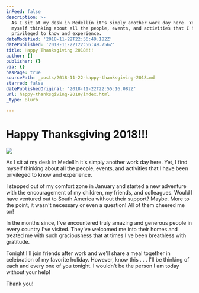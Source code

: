 ```yaml
---
inFeed: false
description: >-
  As I sit at my desk in Medellín it's simply another work day here. Yet, I find
  myself thinking about all the people, events, and activities that I have been
  privileged to know and experience.
dateModified: '2018-11-22T22:56:49.182Z'
datePublished: '2018-11-22T22:56:49.756Z'
title: Happy Thanksgiving 2018!!!
author: []
publisher: {}
via: {}
hasPage: true
sourcePath: _posts/2018-11-22-happy-thanksgiving-2018.md
starred: false
datePublishedOriginal: '2018-11-22T22:55:16.082Z'
url: happy-thanksgiving-2018/index.html
_type: Blurb

---
```

# Happy Thanksgiving 2018!!!
![](https://the-grid-user-content.s3-us-west-2.amazonaws.com/8dd21a42-09a8-43a9-bc7f-ccf28b1cadfe.jpg)

As I sit at my desk in Medellín it's simply another work day here. Yet, I find myself thinking about all the people, events, and activities that I have been privileged to know and experience.

I stepped out of my comfort zone in January and started a new adventure with the encouragement of my children, my friends, and colleagues. Would I have ventured out to South America without their support? Maybe. More to the point, it wasn't necessary or 
even a question! All of them cheered me on!

In the months since, I've encountered truly amazing and generous people in every country I've visited. They've welcomed me into their homes and treated me with such graciousness that at times I've been breathless with gratitude.

Tonight I'll join friends after work and we'll share a meal together in celebration of my favorite holiday. However, know this . . . I'll be thinking of each and every one of you tonight. I wouldn't be the person I am today without your help! 

Thank you!